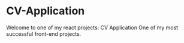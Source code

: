 # CV-Application
Welcome to one of my react projects: CV Application
One of my most successful front-end projects.
